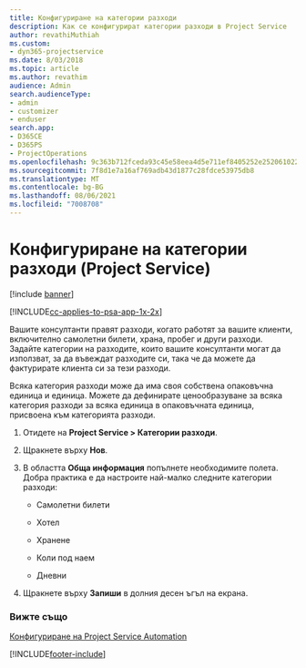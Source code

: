 ```yaml
---
title: Конфигуриране на категории разходи
description: Как се конфигурират категории разходи в Project Service
author: revathiMuthiah
ms.custom:
- dyn365-projectservice
ms.date: 8/03/2018
ms.topic: article
ms.author: revathim
audience: Admin
search.audienceType:
- admin
- customizer
- enduser
search.app:
- D365CE
- D365PS
- ProjectOperations
ms.openlocfilehash: 9c363b712fceda93c45e58eea4d5e711ef8405252e252061022590bdc506691c
ms.sourcegitcommit: 7f8d1e7a16af769adb43d1877c28fdce53975db8
ms.translationtype: MT
ms.contentlocale: bg-BG
ms.lasthandoff: 08/06/2021
ms.locfileid: "7008708"
---
```

# <a name="configure-expense-categories-project-service"></a>Конфигуриране на категории разходи (Project Service)

[!include [banner](../includes/psa-now-project-operations.md)]

[!INCLUDE[cc-applies-to-psa-app-1x-2x](../includes/cc-applies-to-psa-app-1x-2x.md)]

Вашите консултанти правят разходи, когато работят за вашите клиенти, включително самолетни билети, храна, пробег и други разходи. Задайте категории на разходите, които вашите консултанти могат да използват, за да въвеждат разходите си, така че да можете да фактурирате клиента си за тези разходи.  
  
Всяка категория разходи може да има своя собствена опаковъчна единица и единица. Можете да дефинирате ценообразуване за всяка категория разходи за всяка единица в опаковъчната единица, присвоена към категорията разходи.  
  
1.  Отидете на **Project Service > Категории разходи**.  
  
2.  Щракнете върху **Нов**.  
  
3.  В областта **Обща информация** попълнете необходимите полета. Добра практика е да настроите най-малко следните категории разходи:  
  
    -   Самолетни билети  
  
    -   Хотел  
  
    -   Хранене  
  
    -   Коли под наем  
  
    -   Дневни  
  
4.  Щракнете върху **Запиши** в долния десен ъгъл на екрана.  
  
### <a name="see-also"></a>Вижте също  
 [Конфигуриране на Project Service Automation](../psa/configure.md)


[!INCLUDE[footer-include](../includes/footer-banner.md)]